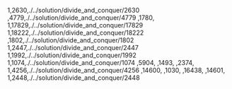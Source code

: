 1,2630,./../solution/divide_and_conquer/2630
,4779,./../solution/divide_and_conquer/4779
,1780,
1,17829,./../solution/divide_and_conquer/17829
1,18222,./../solution/divide_and_conquer/18222
,1802,./../solution/divide_and_conquer/1802
1,2447,./../solution/divide_and_conquer/2447
1,1992,./../solution/divide_and_conquer/1992
1,1074,./../solution/divide_and_conquer/1074
,5904,
,1493,
,2374,
1,4256,./../solution/divide_and_conquer/4256
,14600,
,1030,
,16438,
,14601,
1,2448,./../solution/divide_and_conquer/2448
